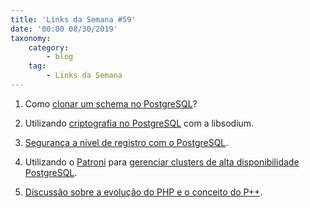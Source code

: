 ```yaml
---
title: 'Links da Semana #59'
date: '00:00 08/30/2019'
taxonomy:
    category:
        - blog
    tag:
        - Links da Semana
---
```


1. Como [clonar um schema no PostgreSQL](http://www.pateldenish.com/2019/08/clone-schema-in-postgres.html)?

1. Utilizando [criptografia no PostgreSQL](https://github.com/michelp/pgsodium) com a libsodium.

1. [Segurança a nível de registro com o PostgreSQL](https://www.cybertec-postgresql.com/en/postgresql-row-level-security-views-and-a-lot-of-magic/).

1. Utilizando o [Patroni](https://github.com/zalando/patroni) para [gerenciar clusters de alta disponibilidade PostgreSQL](https://scalegrid.io/blog/managing-high-availability-in-postgresql-part-3/).

1. [Discussão sobre a evolução do PHP e o conceito do P++](https://mamchenkov.net/wordpress/2019/08/21/php-vs-p/).
